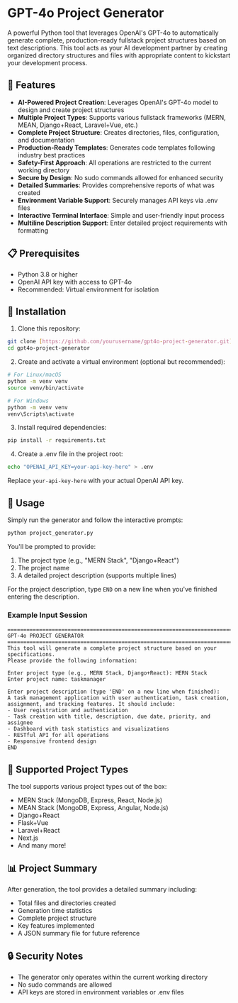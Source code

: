 # GPT-4o Project Generator

A powerful Python tool that leverages OpenAI's GPT-4o to automatically generate complete, production-ready fullstack project structures based on text descriptions. This tool acts as your AI development partner by creating organized directory structures and files with appropriate content to kickstart your development process.

## 🌟 Features

- **AI-Powered Project Creation**: Leverages OpenAI's GPT-4o model to design and create project structures
- **Multiple Project Types**: Supports various fullstack frameworks (MERN, MEAN, Django+React, Laravel+Vue, etc.)
- **Complete Project Structure**: Creates directories, files, configuration, and documentation
- **Production-Ready Templates**: Generates code templates following industry best practices
- **Safety-First Approach**: All operations are restricted to the current working directory
- **Secure by Design**: No sudo commands allowed for enhanced security
- **Detailed Summaries**: Provides comprehensive reports of what was created
- **Environment Variable Support**: Securely manages API keys via .env files
- **Interactive Terminal Interface**: Simple and user-friendly input process
- **Multiline Description Support**: Enter detailed project requirements with formatting

## 📋 Prerequisites

- Python 3.8 or higher
- OpenAI API key with access to GPT-4o
- Recommended: Virtual environment for isolation

## 🚀 Installation

1. Clone this repository:
```bash
git clone [https://github.com/yourusername/gpt4o-project-generator.git](https://github.com/singhbipin2117/gen-ai-project-generator)
cd gpt4o-project-generator
```

2. Create and activate a virtual environment (optional but recommended):
```bash
# For Linux/macOS
python -m venv venv
source venv/bin/activate

# For Windows
python -m venv venv
venv\Scripts\activate
```

3. Install required dependencies:
```bash
pip install -r requirements.txt
```

4. Create a .env file in the project root:
```bash
echo "OPENAI_API_KEY=your-api-key-here" > .env
```

Replace `your-api-key-here` with your actual OpenAI API key.

## 📝 Usage

Simply run the generator and follow the interactive prompts:

```bash
python project_generator.py
```

You'll be prompted to provide:
1. The project type (e.g., "MERN Stack", "Django+React")
2. The project name
3. A detailed project description (supports multiple lines)

For the project description, type `END` on a new line when you've finished entering the description.

### Example Input Session

```
====================================================================================
GPT-4o PROJECT GENERATOR
====================================================================================
This tool will generate a complete project structure based on your specifications.
Please provide the following information:

Enter project type (e.g., MERN Stack, Django+React): MERN Stack
Enter project name: taskmanager

Enter project description (type 'END' on a new line when finished):
A task management application with user authentication, task creation, 
assignment, and tracking features. It should include:
- User registration and authentication
- Task creation with title, description, due date, priority, and assignee
- Dashboard with task statistics and visualizations
- RESTful API for all operations
- Responsive frontend design
END
```

## 🔧 Supported Project Types

The tool supports various project types out of the box:

- MERN Stack (MongoDB, Express, React, Node.js)
- MEAN Stack (MongoDB, Express, Angular, Node.js)
- Django+React
- Flask+Vue
- Laravel+React
- Next.js
- And many more!

## 📊 Project Summary

After generation, the tool provides a detailed summary including:

- Total files and directories created
- Generation time statistics
- Complete project structure
- Key features implemented
- A JSON summary file for future reference

## 🔒 Security Notes

- The generator only operates within the current working directory
- No sudo commands are allowed
- API keys are stored in environment variables or .env files
